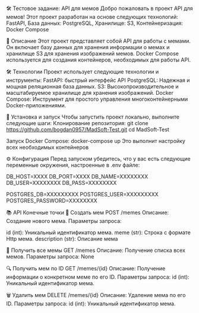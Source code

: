 🛠️ Тестовое задание: API для мемов
Добро пожаловать в проект API для мемов! Этот проект разработан на основе следующих технологий:
FastAPI, База данных: PostgreSQL, Хранилище: S3, Контейнеризация: Docker Compose

📖 Описание
Этот проект представляет собой API для работы с мемами. Он включает базу данных для хранения информации о мемах и хранилище S3 для хранения изображений мемов. Docker Compose используется для создания контейнеров, необходимых для работы API.

🛠️ Технологии
Проект использует следующие технологии и инструменты:
FastAPI: быстрый интерфейс API
PostgreSQL: Надежная и мощная реляционная база данных.
S3: Высокопроизводительное и масштабируемое хранилище для хранения изображений.
Docker Compose: Инструмент для простого управления многоконтейнерными Docker-приложениями.


🚀 Установка и запуск
Чтобы запустить проект локально, выполните следующие шаги:
Клонирование репозитория:
   git clone https://github.com/bogdan0957/MadSoft-Test.git
   cd MadSoft-Test

Запуск Docker Compose:
   docker-compose up
Это выполнит настройку всех необходимых контейнеров

⚙️ Конфигурация
Перед запуском убедитесь, что у вас есть следующие переменные окружения, настроенные в .env файле:

DB_HOST=XXXX
DB_PORT=XXXX
DB_NAME=XXXXXXXX
DB_USER=XXXXXXXX
DB_PASS=XXXXXXXX

POSTGRES_DB=XXXXXXXXX
POSTGRES_USER=XXXXXXXXX
POSTGRES_PASSWORD=XXXXXXXX

📚 API Конечные точки
🎉 Создать мем
POST /memes
Описание: Создание нового мема.
Параметры запроса:

id (int): Уникальный идентификатор мема.
meme (str): Строка с формате Http мема.
description (str): Описание мема


📜 Получить все мемы
GET /memes
Описание: Получение списка всех мемов.
Параметры запроса: None


🔍 Получить мем по ID
GET /memes/{id}
Описание: Получение информации о конкретном меме по его ID.
Параметры запроса:
id (int): Уникальный идентификатор мема.


🗑️ Удалить мем
DELETE /memes/{id}
Описание: Удаление мема по его ID.
Параметры запроса:
id (int): Уникальный идентификатор мема.
